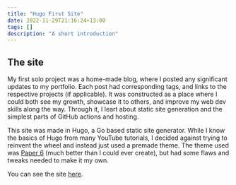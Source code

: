```yaml
---
title: "Hugo First Site"
date: 2022-11-29T21:16:24+13:00
tags: []
description: "A short introduction"
---
```


## The site

My first solo project was a home-made blog, where I posted any significant updates to my portfolio. Each post had corresponding tags, and links to the respective projects (if applicable). It was constructed as a place where I could both see my growth, showcase it to others, and improve my web dev skills along the way. Through it, I leart about static site generation and the simplest parts of GitHub actions and hosting.

This site was made in Hugo, a Go based static site generator. While I know the basics of Hugo from many YouTube tutorials, I decided against trying to reinvent the wheel and instead just used a premade theme. The theme used was [Paper 6](https://github.com/nanxiaobei/hugo-paper) (much better than I could ever create), but had some flaws and tweaks needed to make it my own.

You can see the site [here]().
